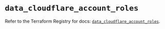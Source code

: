 # `data_cloudflare_account_roles`

Refer to the Terraform Registry for docs: [`data_cloudflare_account_roles`](https://registry.terraform.io/providers/cloudflare/cloudflare/5.0.0/docs/data-sources/account_roles).
